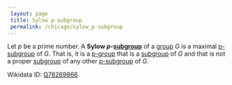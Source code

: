 ```yaml
---
 layout: page
 title: Sylow p-subgroup
 permalink: /chicago/sylow_p-subgroup
---
```


Let $p$ be a prime number. A **Sylow $p$-[subgroup](https://mathgloss.github.io/MathGloss/subgroup)** of a [group](https://mathgloss.github.io/MathGloss/group) $G$ is a maximal [p-subgroup](https://mathgloss.github.io/MathGloss/p-group) of $G$. That is, it is a [p-group](https://mathgloss.github.io/MathGloss/p-group) that is a [subgroup](https://mathgloss.github.io/MathGloss/subgroup) of $G$ and that is not a proper [subgroup](https://mathgloss.github.io/MathGloss/subgroup) of any other [p-subgroup](https://mathgloss.github.io/MathGloss/########p-subgroup) of $G$. 

Wikidata ID: [Q78269866](https://www.wikidata.org/wiki/Q78269866)